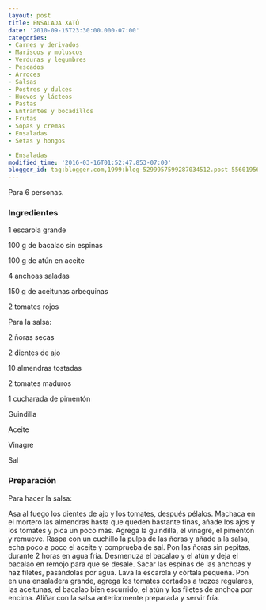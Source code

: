 ```yaml
---
layout: post
title: ENSALADA XATÓ
date: '2010-09-15T23:30:00.000-07:00'
categories:
- Carnes y derivados
- Mariscos y moluscos
- Verduras y legumbres
- Pescados
- Arroces
- Salsas
- Postres y dulces
- Huevos y lácteos
- Pastas
- Entrantes y bocadillos
- Frutas
- Sopas y cremas
- Ensaladas
- Setas y hongos

- Ensaladas
modified_time: '2016-03-16T01:52:47.853-07:00'
blogger_id: tag:blogger.com,1999:blog-5299957599287034512.post-5560195684791484672
---
```


Para 6 personas.

<h3>Ingredientes</h3>

1 escarola grande

100 g de bacalao sin espinas

100 g de atún en aceite

4 anchoas saladas

150 g de aceitunas arbequinas

2 tomates rojos

Para la salsa:

2 ñoras secas

2 dientes de ajo

10 almendras tostadas

2 tomates maduros

1 cucharada de pimentón

Guindilla

Aceite

Vinagre

Sal

<h3>Preparación</h3>

Para hacer la salsa:

Asa al fuego los dientes de ajo y los tomates, después pélalos. Machaca en el mortero las almendras hasta que queden bastante finas, añade los ajos y los tomates y pica un poco más. Agrega la guindilla, el vinagre, el pimentón y remueve. Raspa con un cuchillo la pulpa de las ñoras y añade a la salsa, echa poco a poco el aceite y comprueba de sal. Pon las ñoras sin pepitas, durante 2 horas en agua fría. Desmenuza el bacalao y el atún y deja el bacalao en remojo para que se desale. Sacar las espinas de las anchoas y haz filetes, pasándolas por agua. Lava la escarola y córtala pequeña. Pon en una ensaladera grande, agrega los tomates cortados a trozos regulares, las aceitunas, el bacalao bien escurrido, el atún y los filetes de anchoa por encima. Aliñar con la salsa anteriormente preparada y servir fría.

